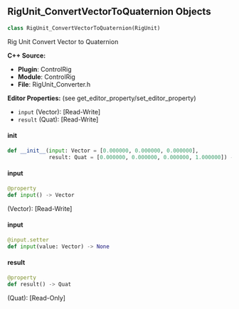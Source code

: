 ## RigUnit_ConvertVectorToQuaternion Objects

```python
class RigUnit_ConvertVectorToQuaternion(RigUnit)
```

Rig Unit Convert Vector to Quaternion

**C++ Source:**

- **Plugin**: ControlRig
- **Module**: ControlRig
- **File**: RigUnit_Converter.h

**Editor Properties:** (see get_editor_property/set_editor_property)

- ``input`` (Vector):  [Read-Write]
- ``result`` (Quat):  [Read-Write]

<a id="unreal.RigUnit_ConvertVectorToQuaternion.__init__"></a>

#### __init__

```python
def __init__(input: Vector = [0.000000, 0.000000, 0.000000],
             result: Quat = [0.000000, 0.000000, 0.000000, 1.000000]) -> None
```

<a id="unreal.RigUnit_ConvertVectorToQuaternion.input"></a>

#### input

```python
@property
def input() -> Vector
```

(Vector):  [Read-Write]

<a id="unreal.RigUnit_ConvertVectorToQuaternion.input"></a>

#### input

```python
@input.setter
def input(value: Vector) -> None
```

<a id="unreal.RigUnit_ConvertVectorToQuaternion.result"></a>

#### result

```python
@property
def result() -> Quat
```

(Quat):  [Read-Only]

<a id="unreal.RigUnit_ConvertRotationToVector"></a>